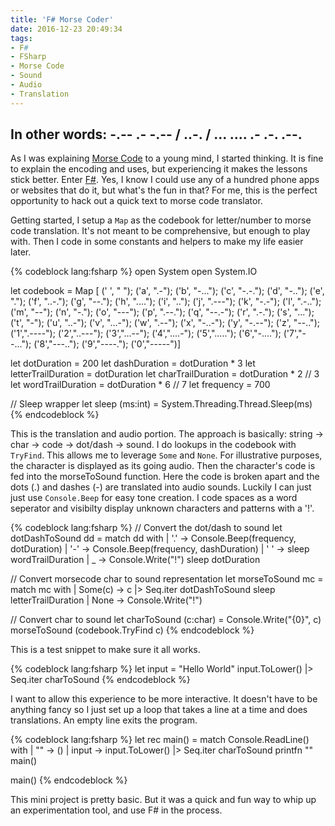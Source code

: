 ```yaml
---
title: 'F# Morse Coder'
date: 2016-12-23 20:49:34
tags:
- F#
- FSharp
- Morse Code
- Sound
- Audio
- Translation
---
```


## In other words: -.-- .- -.-- / ..-. / ... .... .- .-. .--.

As I was explaining [Morse Code](https://en.wikipedia.org/wiki/Morse_code) to a young mind, I started thinking.  It is fine to explain the encoding and uses, but experiencing it makes the lessons stick better.  Enter [F#](http://fsharp.org/).  Yes, I know I could use any of a hundred phone apps or websites that do it, but what's the fun in that?  For me, this is the perfect opportunity to hack out a quick text to morse code translator.  

Getting started, I setup a ```Map``` as the codebook for letter/number to morse code translation.  It's not meant to be comprehensive, but enough to play with.  Then I code in some constants and helpers to make my life easier later. 

{% codeblock lang:fsharp %}
open System
open System.IO

let codebook = 
    Map [ 
        (' ', " "); 
        ('a', ".-");
        ('b', "-...");
        ('c', "-.-.");
        ('d', "-..");
        ('e', ".");
        ('f', "..-.");
        ('g', "--.");
        ('h', "....");
        ('i', "..");
        ('j', ".---");
        ('k', "-.-");
        ('l', ".-..");
        ('m', "--");
        ('n', "-.");
        ('o', "---");
        ('p', ".--.");
        ('q', "--.-");
        ('r', ".-.");
        ('s', "...");
        ('t', "-");
        ('u', "..-");
        ('v', "...-");
        ('w', ".--");
        ('x', "-..-");
        ('y', "-.--");
        ('z', "--..");
        ('1',".----");
        ('2',"..---");
        ('3',"...--");
        ('4',"....-");
        ('5',".....");
        ('6',"-....");
        ('7',"--...");
        ('8',"---..");
        ('9',"----.");
        ('0',"-----")]

let dotDuration = 200
let dashDuration = dotDuration * 3
let letterTrailDuration = dotDuration
let charTrailDuration = dotDuration * 2 // 3
let wordTrailDuration = dotDuration * 6 // 7
let frequency = 700

// Sleep wrapper
let sleep (ms:int) = System.Threading.Thread.Sleep(ms)
{% endcodeblock %}

This is the translation and audio portion.  The approach is basically: string -> char -> code -> dot/dash -> sound. I do lookups in the codebook with ```TryFind```.  This allows me to leverage ```Some``` and ```None```.  For illustrative purposes, the character is displayed as its going audio.  Then the character's code is fed into the morseToSound function.  Here the code is broken apart and the dots (.) and dashes (-) are translated into audio sounds.  Luckily I can just just use ```Console.Beep``` for easy tone creation.  I code spaces as a word seperator and visibilty display unknown characters and patterns with a '!'.  

{% codeblock lang:fsharp %}
// Convert the dot/dash to sound
let dotDashToSound dd = 
    match dd with
    | '.' -> Console.Beep(frequency, dotDuration)
    | '-' -> Console.Beep(frequency, dashDuration)
    | ' ' -> sleep wordTrailDuration
    | _   -> Console.Write("!")
    sleep dotDuration

// Convert morsecode char to sound representation
let morseToSound mc = 
    match mc with 
    | Some(c) ->
        c |> Seq.iter dotDashToSound
        sleep letterTrailDuration
    | None -> Console.Write("!")

// Convert char to sound
let charToSound (c:char) =
    Console.Write("{0}", c)
    morseToSound (codebook.TryFind c)
{% endcodeblock %}

This is a test snippet to make sure it all works.

{% codeblock lang:fsharp %}
let input = "Hello World"
input.ToLower() |> Seq.iter charToSound
{% endcodeblock %}

I want to allow this experience to be more interactive.  It doesn't have to be anything fancy so I just set up a loop that takes a line at a time and does translations.  An empty line exits the program.  

{% codeblock lang:fsharp %}
let rec main() = 
    match Console.ReadLine() with
    | ""    -> ()
    | input -> 
        input.ToLower() |> Seq.iter charToSound
        printfn ""
        main()

main()
{% endcodeblock %}

This mini project is pretty basic.  But it was a quick and fun way to whip up an experimentation tool, and use F# in the process.

